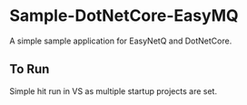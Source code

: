 # Sample-DotNetCore-EasyMQ

A simple sample application for EasyNetQ and DotNetCore.

## To Run

Simple hit run in VS as multiple startup projects are set. 